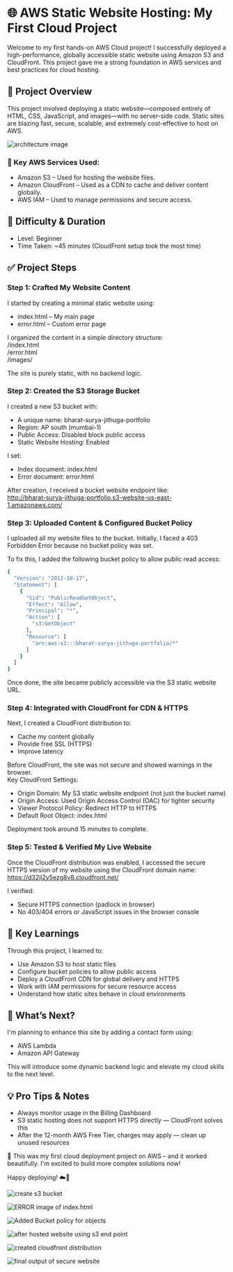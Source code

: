 # 🌐 AWS Static Website Hosting: My First Cloud Project  
Welcome to my first hands-on AWS Cloud project! I successfully deployed a high-performance, globally accessible static website using Amazon S3 and CloudFront. This project gave me a strong foundation in AWS services and best practices for cloud hosting.  
## 🧠 Project Overview  
This project involved deploying a static website—composed entirely of HTML, CSS, JavaScript, and images—with no server-side code. Static sites are blazing fast, secure, scalable, and extremely cost-effective to host on AWS.  

![architecture image](architecture.png)
### 🔑 Key AWS Services Used:  
- Amazon S3 – Used for hosting the website files.  
- Amazon CloudFront – Used as a CDN to cache and deliver content globally.  
- AWS IAM – Used to manage permissions and secure access.  
## 🚦 Difficulty & Duration  
- Level: Beginner  
- Time Taken: ~45 minutes (CloudFront setup took the most time)  
## ✅ Project Steps  
### Step 1: Crafted My Website Content  
I started by creating a minimal static website using:  
- index.html – My main page  
- error.html – Custom error page  

I organized the content in a simple directory structure:  
/index.html  
/error.html   
/images/  

The site is purely static, with no backend logic.  
### Step 2: Created the S3 Storage Bucket  
I created a new S3 bucket with:  
- A unique name: bharat-surya-jithuga-portfolio  
- Region: AP south (mumbai-1)  
- Public Access: Disabled block public access  
- Static Website Hosting: Enabled  

I set:  
- Index document: index.html  
- Error document: error.html  

After creation, I received a bucket website endpoint like:  
http://bharat-surya-jithuga-portfolio.s3-website-us-east-1.amazonaws.com/  
### Step 3: Uploaded Content & Configured Bucket Policy  
I uploaded all my website files to the bucket. Initially, I faced a 403 Forbidden Error because no bucket policy was set.  

To fix this, I added the following bucket policy to allow public read access:  

````bash
{  
  "Version": "2012-10-17",  
  "Statement": [  
    {  
      "Sid": "PublicReadGetObject",  
      "Effect": "Allow",  
      "Principal": "*",  
      "Action": [  
        "s3:GetObject"  
      ],  
      "Resource": [  
        "arn:aws:s3:::bharat-surya-jithuga-portfolio/*"  
      ]  
    }  
  ]  
}  
````

Once done, the site became publicly accessible via the S3 static website URL.  
### Step 4: Integrated with CloudFront for CDN & HTTPS  
Next, I created a CloudFront distribution to:  
- Cache my content globally  
- Provide free SSL (HTTPS)  
- Improve latency  

Before CloudFront, the site was not secure and showed warnings in the browser.  
Key CloudFront Settings:  
- Origin Domain: My S3 static website endpoint (not just the bucket name)  
- Origin Access: Used Origin Access Control (OAC) for tighter security  
- Viewer Protocol Policy: Redirect HTTP to HTTPS  
- Default Root Object: index.html  

Deployment took around 15 minutes to complete.  
### Step 5: Tested & Verified My Live Website  
Once the CloudFront distribution was enabled, I accessed the secure HTTPS version of my website using the CloudFront domain name:  
https://d32jl2y5ezg8v8.cloudfront.net/  

I verified:  
- Secure HTTPS connection (padlock in browser)  
- No 403/404 errors or JavaScript issues in the browser console  
## 🚀 Key Learnings  
Through this project, I learned to:  
- Use Amazon S3 to host static files  
- Configure bucket policies to allow public access  
- Deploy a CloudFront CDN for global delivery and HTTPS  
- Work with IAM permissions for secure resource access  
- Understand how static sites behave in cloud environments  
## 🧩 What’s Next?  
I'm planning to enhance this site by adding a contact form using:  
- AWS Lambda  
- Amazon API Gateway  

This will introduce some dynamic backend logic and elevate my cloud skills to the next level.  
## 💡 Pro Tips & Notes  
- Always monitor usage in the Billing Dashboard  
- S3 static hosting does not support HTTPS directly — CloudFront solves this  
- After the 12-month AWS Free Tier, charges may apply — clean up unused resources  

🌟 This was my first cloud deployment project on AWS – and it worked beautifully. I'm excited to build more complex solutions now!  


Happy deploying! ☁️🚀


![create s3 bucket](images/s3.png)


![ERROR image of index.html](images/ERROR.png)


![Added Bucket policy for objects](images/Bucketpolicy.png)


![after hosted website using s3 end point](images/Not%20Secure.png)


![created cloudfront distribution](images/cloudfront.png)


![final output of secure website](images/final.png)

